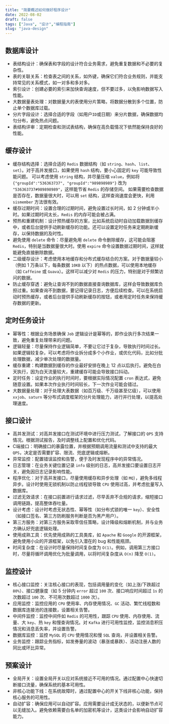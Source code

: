 ```yaml
---
title: "简要概述如何做好程序设计"
date: 2022-08-02
draft: false
tags: ["Java", "设计","编程指南"]
slug: "java-design"
---
```



## 数据库设计
- 表结构设计：确保表和字段的设计符合业务需求，避免重复数据和不必要的复杂性。
- 表的关联关系：检查表之间的关系，如外键，确保它们符合业务规则，并能支持常见的关系模式，如一对多和多对多。
- 索引设计：创建必要的索引来加快查询速度，但不要过多，以免影响数据写入性能。
- 大数据量表处理：对数据量大的表使用分片策略，将数据分散到多个位置，防止单个数据库过载。
- 分片字段设计：选择合适的字段（如用户`ID`或日期）来分片数据，确保数据均匀分布，避免热点问题。
- 表结构评审：定期检查和测试表结构，确保在高负载情况下依然能保持良好的性能。

## 缓存设计
- 缓存结构选择：选择合适的 `Redis` 数据结构（如 `string`、`hash`、`list`、`set`）。对于高并发接口，如果使用 `hash` 结构，要小心固定的 `key` 可能导致性能问题。
可以考虑使用 `string` 结构，并尽量压缩 `value`，例如将 `{"groupId":"536363737", "groupId":"989898989"}` 改为 `"536363737#989898989"`，这样能节省 `Redis` 的存储空间。
如果需要检查数据是否存在，数据量很大时，可以用 `set` 结构，这样查询速度会更快，利用 `sismember` 方法很有效。
- 缓存过期时间：设置合理的过期时间，避免设置过长时间，如 2 分钟或半小时。如果过期时间太长，`Redis` 的内存可能会被占满。
- 预热和重建机制：设计预热缓存的方案，比如系统启动时自动加载数据到缓存中，或者后台提供手动刷新缓存的功能。还可以设置定时任务来定期刷新缓存，以保持数据的及时性。
- 避免使用 `delete` 命令：尽量避免用 `delete` 命令删除缓存，这可能会阻塞 `Redis`，特别是当数据量很大时。使用 `expire` 命令设置数据过期时间，这样就能避免直接删除数据。
- 二级缓存设计：考虑使用本地缓存和分布式缓存结合的方案。对于数据量较小（例如 1 万条以下，每条数据 `10KB` 以下）的热点数据，可以使用本地缓存（如 `Caffeine` 或 `Guava`）。这样可以减少对 `Redis` 的压力，特别是对于频繁访问的数据。
- 防止缓存穿透：避免让查询不到的数据直接查询数据库，这样会导致数据库负担过重。如果查询不到数据，要记得记录日志，方便后续检查。可以在系统启动时预热缓存，或者后台提供手动刷新缓存的按钮，或者用定时任务来保持缓存数据的更新。

## 定时任务设计
- 幂等性：根据业务场景确保 `Job` 逻辑设计是幂等的，即作业执行多次结果一致，避免重复处理带来的问题。
- 逻辑轻量：尽量保持作业逻辑简单，不要让它过于复杂，导致执行时间过长。如果逻辑较复杂，可以考虑将作业拆分成多个小作业，或优化代码，比如分批处理数据，减少单次处理的数据量。
- 缓存重建：构建数据到缓存的作业最好安排在晚上 12 点以后执行。避免在白天执行，因为白天流量较大，重建缓存可能会导致接口抖动。
- 定时任务：设定作业的执行时间时，要根据实际情况配置 `cron` 表达式，避免随意设置。如果本次作业执行时间较长，下一次作业可能会错过。
- 大数据量处理：对于处理大表数据（如百万级、千万级甚至亿级），可以使用 `xxjob`、`saturn` 等分布式调度框架的分片处理能力，进行并行处理，以提高处理速度。

## 接口设计
- 高并发测试：对高并发接口在测试环境中进行压力测试，了解接口的 `QPS` 支持情况。根据测试报告，及时调整线上配置和优化代码。
- C端接口：明确接口的暴露位置，并根据预期调用流量和测试中支持的最大 `QPS`，决定是否需要扩容、限流、兜底逻辑或熔断。
- 异常监控：配置错误监控和告警，便于及时发现程序中的异常情况。
- 日志管理：在业务关键位置记录 `info` 级别的日志，高并发接口要设置日志开关，避免因日志记录影响性能。
- 程序优化：对于高并发接口，尽量使用缓存和异步处理（如 `MQ`），避免多线程异步。设计时使用无锁机制以防止线程锁导致 `CPU` 使用过高，并考虑批量写入数据库。
- 过滤无效请求：在接口前置进行请求过滤，尽早丢弃不合规的请求，缩短接口调用链路，提高整体吞吐量。
- 设计考虑：设计时考虑无状态性、幂等性（如分布式锁的唯一 `key`）、安全性（如接口签名、第三方防刷服务判断是否为黑产用户）。
- 第三方服务：对第三方服务采取零信任策略，设计降级和熔断机制，并与业务方确认好兜底逻辑处理。
- 使用成熟工具：优先使用成熟的工具类库，如 `Apache` 和 `Google` 的开源框架，避免使用小众的开源框架，以免引入潜在的 bug 和性能瓶颈。
- 时间复杂度：在设计时尽量保持时间复杂度为 `O(1)`。例如，调用第三方接口时，尽量将循环调用优化为批量调用，以将时间复杂度从 `O(n)` 降至 `O(1)`。

## 监控设计
- 核心接口监控：关注核心接口的表现，包括调用量的变化（如上涨/下跌超过 `80%`）、接口健康度（如 5 分钟内 `error` 超过 `100` 次、接口响应时间超过 `1s` 的次数超过 `100` 次、不可用次数超过 `1000` 次）。
- 应用监控：监控应用的 `CPU` 使用率、内存使用情况、`GC` 活动、繁忙线程数和数据库连接池的连接数，设置相关告警。
- 中间件监控：监控中间件如 `Redis` 的可用性，跟踪 `CPU` 使用、内存使用、流量、大 `key`、热 `key` 和慢查询情况。对 `Kafka` 进行可用性监控，监控消息积压情况和消息丢失率，并设置告警。
- 数据库监控：监控 `MySQL` 的 `CPU` 使用情况和慢 `SQL` 查询，并设置相关告警。
- 业务监控：跟踪业务指标，如发券量的波动（暴涨或暴跌）、活动注册人数的同比或环比异常。

## 预案设计
- 全局开关：设置全局开关以应对系统接近不可用的情况。通过配置中心快速切断接口流量，确保系统的基本可用性。
- 非核心功能下线：在系统故障时，通过配置中心的开关下线非核心功能，保持核心服务的可用性。
- 自动扩容：确保应用可以自动扩容。应用需要设计成无状态的，以便新节点可以无缝加入。避免依赖需要白名单的加密机等设计，这类设计会影响自动扩容能力。
